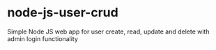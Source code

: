 # node-js-user-crud
Simple Node JS web app for user create, read, update and delete with admin login functionality 
